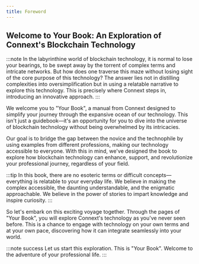 ```yaml
---
title: Foreword
---
```


## Welcome to Your Book: An Exploration of Connext's Blockchain Technology

:::note
In the labyrinthine world of blockchain technology, it is normal to lose your bearings, to be swept away by the torrent of complex terms and intricate networks. But how does one traverse this maze without losing sight of the core purpose of this technology? The answer lies not in distilling complexities into oversimplification but in using a relatable narrative to explore this technology. This is precisely where Connext steps in, introducing an innovative approach.
:::

We welcome you to "Your Book", a manual from Connext designed to simplify your journey through the expansive ocean of our technology. This isn't just a guidebook—it's an opportunity for you to dive into the universe of blockchain technology without being overwhelmed by its intricacies.

Our goal is to bridge the gap between the novice and the technophile by using examples from different professions, making our technology accessible to everyone. With this in mind, we've designed the book to explore how blockchain technology can enhance, support, and revolutionize your professional journey, regardless of your field.

:::tip
In this book, there are no esoteric terms or difficult concepts—everything is relatable to your everyday life. We believe in making the complex accessible, the daunting understandable, and the enigmatic approachable. We believe in the power of stories to impart knowledge and inspire curiosity.
:::

So let's embark on this exciting voyage together. Through the pages of "Your Book", you will explore Connext's technology as you've never seen before. This is a chance to engage with technology on your own terms and at your own pace, discovering how it can integrate seamlessly into your world.

:::note success
Let us start this exploration. This is "Your Book". Welcome to the adventure of your professional life.
:::

